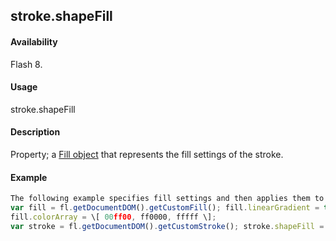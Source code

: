 ## stroke.shapeFill

#### Availability

Flash 8.

#### Usage

stroke.shapeFill

#### Description

Property; a [Fill object](#!AdobeDocs/developers-animatesdk-docs/test/Fill_object/fill_summary.md) that represents the fill settings of the stroke.

#### Example

```javascript
The following example specifies fill settings and then applies them to the stroke:
var fill = fl.getDocumentDOM().getCustomFill(); fill.linearGradient = true;
fill.colorArray = \[ 00ff00, ff0000, fffff \];
var stroke = fl.getDocumentDOM().getCustomStroke(); stroke.shapeFill = fill; fl.getDocumentDOM().setCustomStroke(stroke);

```